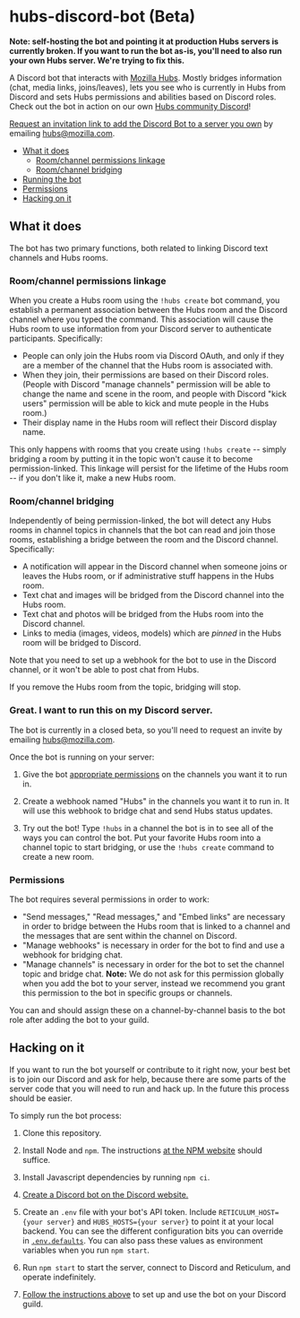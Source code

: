 # hubs-discord-bot (Beta)

**Note: self-hosting the bot and pointing it at production Hubs servers is currently broken. If you want to run the bot as-is, you'll need to also run your own Hubs server. We're trying to fix this.**

A Discord bot that interacts with [Mozilla Hubs](https://hubs.mozilla.com). Mostly bridges information (chat, media links, joins/leaves), lets you see who is currently in Hubs from Discord and sets Hubs permissions and abilities based on Discord roles. Check out the bot in action on our own [Hubs community Discord][hubs-discord]!

[Request an invitation link to add the Discord Bot to a server you own][bot-invite] by emailing hubs@mozilla.com.

* [What it does](#what-it-does)
  * [Room/channel permissions linkage](#room-channel-permissions-linkage)
  * [Room/channel bridging](#room-channel-bridging)
* [Running the bot](#great-i-want-to-run-this-on-my-discord-server)
* [Permissions](#permissions)
* [Hacking on it](#hacking-on-it)

## What it does

The bot has two primary functions, both related to linking Discord text channels and Hubs rooms.

### Room/channel permissions linkage

When you create a Hubs room using the `!hubs create` bot command, you establish a permanent association between the Hubs room and the Discord channel where you typed the command. This association will cause the Hubs room to use information from your Discord server to authenticate participants. Specifically:

- People can only join the Hubs room via Discord OAuth, and only if they are a member of the channel that the Hubs room is associated with.
- When they join, their permissions are based on their Discord roles. (People with Discord "manage channels" permission will be able to change the name and scene in the room, and people with Discord "kick users" permission will be able to kick and mute people in the Hubs room.)
- Their display name in the Hubs room will reflect their Discord display name.

This only happens with rooms that you create using `!hubs create` -- simply bridging a room by putting it in the topic won't cause it to become permission-linked. This linkage will persist for the lifetime of the Hubs room -- if you don't like it, make a new Hubs room.

### Room/channel bridging

Independently of being permission-linked, the bot will detect any Hubs rooms in channel topics in channels that the bot can read and join those rooms, establishing a bridge between the room and the Discord channel. Specifically:

- A notification will appear in the Discord channel when someone joins or leaves the Hubs room, or if administrative stuff happens in the Hubs room.
- Text chat and images will be bridged from the Discord channel into the Hubs room.
- Text chat and photos will be bridged from the Hubs room into the Discord channel.
- Links to media (images, videos, models) which are *pinned* in the Hubs room will be bridged to Discord.

Note that you need to set up a webhook for the bot to use in the Discord channel, or it won't be able to post chat from Hubs.

If you remove the Hubs room from the topic, bridging will stop.

### Great. I want to run this on my Discord server.

The bot is currently in a closed beta, so you'll need to request an invite by emailing [hubs@mozilla.com][bot-invite].

Once the bot is running on your server:

1. Give the bot [appropriate permissions](#permissions) on the channels you want it to run in.

2. Create a webhook named "Hubs" in the channels you want it to run in. It will use this webhook to bridge chat and
   send Hubs status updates.

3. Try out the bot! Type `!hubs` in a channel the bot is in to see all of the ways you can control the bot. Put your favorite Hubs room into a channel topic to start bridging, or use the `!hubs create` command to create a new room.

### Permissions

The bot requires several permissions in order to work:

- "Send messages," "Read messages," and "Embed links" are necessary in order to bridge between the Hubs room that is linked to a channel and the messages that are sent within the channel on Discord.
- "Manage webhooks" is necessary in order for the bot to find and use a webhook for bridging chat.
- "Manage channels" is necessary in order for the bot to set the channel topic and bridge chat. **Note:** We do not ask for this permission globally when you add the bot to your server, instead we recommend you grant this permission to the bot in specific groups or channels.

You can and should assign these on a channel-by-channel basis to the bot role after adding the bot to your guild.

## Hacking on it

If you want to run the bot yourself or contribute to it right now, your best bet is to join our Discord and ask for help, because there are some parts of the server code that you will need to run and hack up. In the future this process should be easier.

To simply run the bot process:

1. Clone this repository.

2. Install Node and `npm`. The instructions [at the NPM website][npm] should suffice.

3. Install Javascript dependencies by running `npm ci`.

4. [Create a Discord bot on the Discord website.][discord-docs]

5. Create an `.env` file with your bot's API token. Include `RETICULUM_HOST={your server}` and `HUBS_HOSTS={your server}` to point it at your local backend. You can see the different configuration bits you can override in [`.env.defaults`](./.env.defaults). You can also pass these values as environment variables when you run `npm start`.

6. Run `npm start` to start the server, connect to Discord and Reticulum, and operate indefinitely.

7. [Follow the instructions above](#usage) to set up and use the bot on your Discord guild.

[npm]: https://nodejs.org/en/
[discord-docs]: https://discordapp.com/developers/docs/intro
[hubs-discord]: https://discord.gg/wHmY4nd
[bot-invite]: mailto:hubs@mozilla.com
